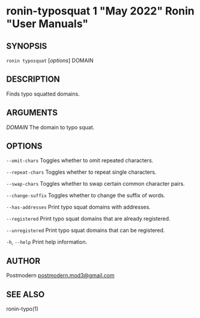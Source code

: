 # ronin-typosquat 1 "May 2022" Ronin "User Manuals"

## SYNOPSIS

`ronin typosquat` [*options*] DOMAIN

## DESCRIPTION

Finds typo squatted domains.

## ARGUMENTS

*DOMAIN*
  The domain to typo squat.

## OPTIONS

`--omit-chars`
  Toggles whether to omit repeated characters.

`--repeat-chars`
  Toggles whether to repeat single characters.

`--swap-chars`
  Toggles whether to swap certain common character pairs.

`--change-suffix`
  Toggles whether to change the suffix of words.

`--has-addresses`
  Print typo squat domains with addresses.

`--registered`
  Print typo squat domains that are already registered.

`--unregistered`
  Print typo squat domains that can be registered.

`-h`, `--help`
  Print help information.

## AUTHOR

Postmodern <postmodern.mod3@gmail.com>

## SEE ALSO

ronin-typo(1)
